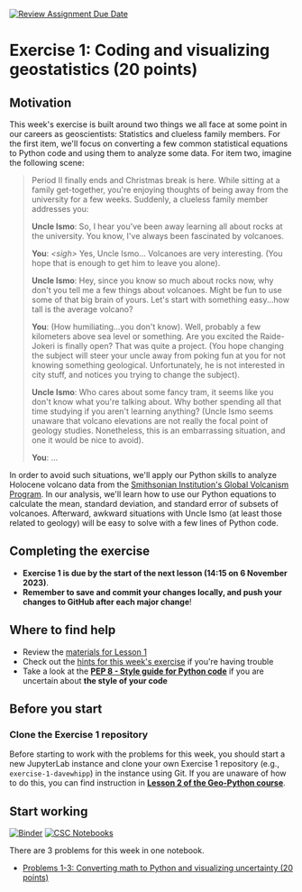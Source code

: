 [![Review Assignment Due Date](https://classroom.github.com/assets/deadline-readme-button-24ddc0f5d75046c5622901739e7c5dd533143b0c8e959d652212380cedb1ea36.svg)](https://classroom.github.com/a/tfPC1AvA)
# Exercise 1: Coding and visualizing geostatistics (20 points)

## Motivation

This week's exercise is built around two things we all face at some point in our careers as geoscientists: Statistics and clueless family members. For the first item, we'll focus on converting a few common statistical equations to Python code and using them to analyze some data. For item two, imagine the following scene:

> Period II finally ends and Christmas break is here. While sitting at a family get-together, you're enjoying thoughts of being away from the university for a few weeks. Suddenly, a clueless family member addresses you:
>
> **Uncle Ismo**: So, I hear you've been away learning all about rocks at the university. You know, I've always been fascinated by volcanoes.
> 
> **You**: *\<sigh\>* Yes, Uncle Ismo... Volcanoes are very interesting. (You hope that is enough to get him to leave you alone).
> 
> **Uncle Ismo**: Hey, since you know so much about rocks now, why don't you tell me a few things about volcanoes. Might be fun to use some of that big brain of yours. Let's start with something easy...how tall is the average volcano?
> 
> **You**: (How humiliating...you don't know). Well, probably a few kilometers above sea level or something. Are you excited the Raide-Jokeri is finally open? That was quite a project. (You hope changing the subject will steer your uncle away from poking fun at you for not knowing something geological. Unfortunately, he is not interested in city stuff, and notices you trying to change the subject).
> 
> **Uncle Ismo**: Who cares about some fancy tram, it seems like you don't know what you're talking about. Why bother spending all that time studying if you aren't learning anything? (Uncle Ismo seems unaware that volcano elevations are not really the focal point of geology studies. Nonetheless, this is an embarrassing situation, and one it would be nice to avoid).
> 
> **You**: ...

In order to avoid such situations, we'll apply our Python skills to analyze Holocene volcano data from the [Smithsonian Institution's Global Volcanism Program](https://volcano.si.edu/). In our analysis, we'll learn how to use our Python equations to calculate the mean, standard deviation, and standard error of subsets of volcanoes. Afterward, awkward situations with Uncle Ismo (at least those related to geology) will be easy to solve with a few lines of Python code.

## Completing the exercise

- **Exercise 1 is due by the start of the next lesson (14:15 on 6 November 2023)**.
- **Remember to save and commit your changes locally, and push your changes to GitHub after each major change**!

## Where to find help

- Review the [materials for Lesson 1](https://introqg-site.readthedocs.io/en/latest/lessons/L1/overview.html)
- Check out the [hints for this week's exercise](https://introqg-site.readthedocs.io/en/latest/lessons/L1/exercise-1.html#general-hints-for-exercise-1) if you're having trouble
- Take a look at the **[PEP 8 - Style guide for Python code](https://www.python.org/dev/peps/pep-0008/)** if you are uncertain about **the style of your code**

## Before you start

### Clone the Exercise 1 repository

Before starting to work with the problems for this week, you should start a new JupyterLab instance and clone your own Exercise 1 repository (e.g., `exercise-1-davewhipp`) in the instance using Git. If you are unaware of how to do this, you can find instruction in [**Lesson 2 of the Geo-Python course**](https://geo-python-site.readthedocs.io/en/latest/lessons/L2/git-basics.html#clone-a-repository-from-github).

## Start working

[![Binder](https://mybinder.org/badge.svg)](https://mybinder.org/v2/gh/introqg/notebooks/master?urlpath=lab)
[![CSC Notebooks](https://img.shields.io/badge/launch-CSC%20notebook-blue.svg)](https://notebooks.csc.fi/)

There are 3 problems for this week in one notebook.

 - [Problems 1-3: Converting math to Python and visualizing uncertainty (20 points)](Exercise-1-problems-1-3.ipynb)
